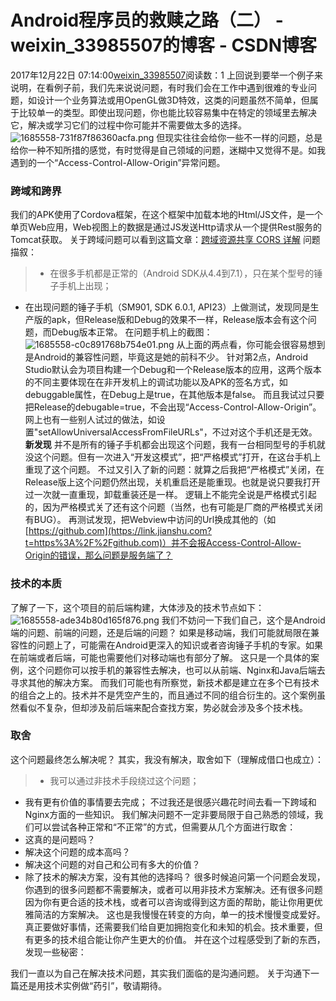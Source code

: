 # Android程序员的救赎之路（二） - weixin_33985507的博客 - CSDN博客
2017年12月22日 07:14:00[weixin_33985507](https://me.csdn.net/weixin_33985507)阅读数：1
上回说到要举一个例子来说明，在看例子前，我们先来说说问题，有时我们会在工作中遇到很难的专业问题，如设计一个业务算法或用OpenGL做3D特效，这类的问题虽然不简单，但属于比较单一的类型。即使出现问题，你也能比较容易集中在特定的领域里去解决它，解决或学习它们的过程中你可能并不需要做太多的选择。
![1685558-731f87f86360acfa.png](https://upload-images.jianshu.io/upload_images/1685558-731f87f86360acfa.png)
但现实往往会给你一些不一样的问题，总是给你一种不知所措的感觉，有时觉得是自己领域的问题，迷糊中又觉得不是。如我遇到的一个“Access-Control-Allow-Origin”异常问题。
### 跨域和跨界
我们的APK使用了Cordova框架，在这个框架中加载本地的Html/JS文件，是一个单页Web应用，Web视图上的数据是通过JS发送Http请求从一个提供Rest服务的Tomcat获取。
关于跨域问题可以看到这篇文章：[跨域资源共享 CORS 详解](https://link.jianshu.com?t=http%3A%2F%2Fwww.ruanyifeng.com%2Fblog%2F2016%2F04%2Fcors.html)
问题描叙：
> - 在很多手机都是正常的（Android SDK从4.4到7.1），只在某个型号的锤子手机上出现；
- 在出现问题的锤子手机（SM901, SDK 6.0.1, API23）上做测试，发现同是生产版的apk，但Release版和Debug的效果不一样，Release版本会有这个问题，而Debug版本正常。
在问题手机上的截图：
![1685558-c0c891768b754e01.png](https://upload-images.jianshu.io/upload_images/1685558-c0c891768b754e01.png)
从上面的两点看，你可能会很容易想到是Android的兼容性问题，毕竟这是她的前科不少。
针对第2点，Android Studio默认会为项目构建一个Debug和一个Release版本的应用，这两个版本的不同主要体现在在非开发机上的调试功能以及APK的签名方式，如debuggable属性，在Debug上是true，在其他版本是false。
而且我试过只要把Release的debugable=true，不会出现“Access-Control-Allow-Origin”。
网上也有一些别人试过的做法，如设置"setAllowUniversalAccessFromFileURLs"，不过对这个手机还是无效。
**新发现**
并不是所有的锤子手机都会出现这个问题，我有一台相同型号的手机就没这个问题。但有一次进入“开发这模式”，把“严格模式”打开，在这台手机上重现了这个问题。
不过又引入了新的问题：就算之后我把“严格模式”关闭，在Release版上这个问题仍然出现，关机重启还是能重现。也就是说只要我打开过一次就一直重现，卸载重装还是一样。
逻辑上不能完全说是严格模式引起的，因为严格模式关了还有这个问题（当然，也有可能是厂商的严格模式关闭有BUG）。
再测试发现，把Webview中访问的Url换成其他的（如[https://github.com](https://link.jianshu.com?t=https%3A%2F%2Fgithub.com)）并不会报Access-Control-Allow-Origin的错误，那么问题是服务端了？
### 技术的本质
了解了一下，这个项目的前后端构建，大体涉及的技术节点如下：
![1685558-ade34b80d165f876.png](https://upload-images.jianshu.io/upload_images/1685558-ade34b80d165f876.png)
我们不妨问一下我们自己，这个是Android端的问题、前端的问题，还是后端的问题？
如果是移动端，我们可能就局限在兼容性的问题上了，可能需在Android更深入的知识或者咨询锤子手机的专家。如果在前端或者后端，可能也需要他们对移动端也有部分了解。
这只是一个具体的案例，这个问题你可以按手机的兼容性去解决，也可以从前端、Nginx和Java后端去寻求其他的解决方案。
而我们可能也有所察觉，新技术都是建立在多个已有技术的组合之上的。技术并不是凭空产生的，而且通过不同的组合衍生的。这个案例虽然看似不复杂，但却涉及前后端来配合查找方案，势必就会涉及多个技术栈。
### 取舍
这个问题最终怎么解决呢？
其实，我没有解决，取舍如下（理解成借口也成立）：
> - 我可以通过非技术手段绕过这个问题；
- 我有更有价值的事情要去完成；
不过我还是很感兴趣花时间去看一下跨域和Nginx方面的一些知识。
我们解决问题不一定非要局限于自己熟悉的领域，我们可以尝试各种正常和“不正常”的方式，但需要从几个方面进行取舍：
- 这真的是问题吗？
- 解决这个问题的成本高吗？
- 解决这个问题的对自己和公司有多大的价值？
- 除了技术的解决方案，没有其他的选择吗？
很多时候追问第一个问题会发现，你遇到的很多问题都不需要解决，或者可以用非技术方案解决。还有很多问题因为你有更合适的技术栈，或者可以咨询或得到这方面的帮助，能让你用更优雅简洁的方案解决。
这也是我慢慢在转变的方向，单一的技术慢慢变成爱好。真正要做好事情，还需要我们给自更加拥抱变化和未知的机会。技术重要，但有更多的技术组合能让你产生更大的价值。
并在这个过程感受到了新的东西，发现一些秘密：
> 
我们一直以为自己在解决技术问题，其实我们面临的是沟通问题。
关于沟通下一篇还是用技术实例做“药引”，敬请期待。
